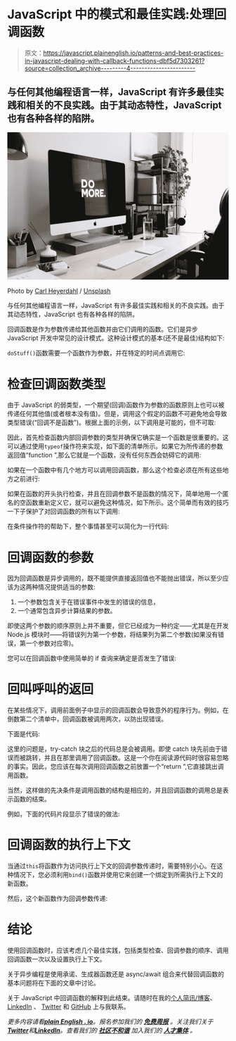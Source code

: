 # JavaScript 中的模式和最佳实践:处理回调函数

> 原文：<https://javascript.plainenglish.io/patterns-and-best-practices-in-javascript-dealing-with-callback-functions-dbf5d7303261?source=collection_archive---------4----------------------->

## 与任何其他编程语言一样，JavaScript 有许多最佳实践和相关的不良实践。由于其动态特性，JavaScript 也有各种各样的陷阱。

![](img/cc13be0fc8a5659ba5e201ef796d6e45.png)

Photo by [Carl Heyerdahl](https://unsplash.com/@carlheyerdahl?utm_source=unsplash&utm_medium=referral&utm_content=creditCopyText) / [Unsplash](https://unsplash.com/s/photos/technology-software-deve?utm_source=unsplash&utm_medium=referral&utm_content=creditCopyText)

与任何其他编程语言一样，JavaScript 有许多最佳实践和相关的不良实践。由于其动态特性，JavaScript 也有各种各样的陷阱。

回调函数是作为参数传递给其他函数并由它们调用的函数。它们是异步 JavaScript 开发中常见的设计模式。这种设计模式的基本(还不是最佳)结构如下:

`doStuff()`函数需要一个函数作为参数，并在特定的时间点调用它:

# 检查回调函数类型

由于 JavaScript 的弱类型，一个期望(回调)函数作为参数的函数原则上也可以被传递任何其他值(或者根本没有值)。但是，调用这个假定的函数不可避免地会导致类型错误(“回调不是函数”)。根据上面的示例，以下调用是可能的，但不可取:

因此，首先检查函数内部回调参数的类型并确保它确实是一个函数是很重要的。这可以通过使用`typeof`操作符来实现，如下面的清单所示。如果它为所传递的参数返回值“function ”,那么它就是一个函数，没有任何东西会妨碍它的调用:

如果在一个函数中有几个地方可以调用回调函数，那么这个检查必须在所有这些地方之前进行:

如果在函数的开头执行检查，并且在回调参数不是函数的情况下，简单地用一个匿名的空函数重新定义它，就可以避免这种情况，如下所示。这个简单而有效的技巧一下子保护了对回调函数的所有以下调用:

在条件操作符的帮助下，整个事情甚至可以简化为一行代码:

# 回调函数的参数

因为回调函数是异步调用的，既不能提供直接返回值也不能抛出错误，所以至少应该为这两种情况提供适当的参数:

1.  一个参数包含关于在错误事件中发生的错误的信息，
2.  一个通常包含异步计算结果的参数。

即使这两个参数的顺序原则上并不重要，但它已经成为一种约定——尤其是在开发 Node.js 模块时——将错误列为第一个参数，将结果列为第二个参数(如果没有错误，第一个参数对应零)。

您可以在回调函数中使用简单的 if 查询来确定是否发生了错误:

# 回叫呼叫的返回

在某些情况下，调用前面例子中显示的回调函数会导致意外的程序行为。例如，在倒数第二个清单中，回调函数被调用两次，以防出现错误。

下面是代码:

这里的问题是，try-catch 块之后的代码总是会被调用。即使 catch 块先前由于错误而被跳转，并且在那里调用了回调函数。这是一个你在阅读源代码时很容易忽略的事实。因此，您应该在每次调用回调函数之前放置一个“return ”,它直接跳出调用函数。

当然，这样做的先决条件是调用函数的结构是相应的，并且回调函数的调用总是表示函数的结束。

例如，下面的代码片段显示了错误的做法:

# 回调函数的执行上下文

当通过`this`将函数作为访问执行上下文的回调参数传递时，需要特别小心。在这种情况下，您必须利用`bind()`函数并使用它来创建一个绑定到所需执行上下文的新函数。

然后，这个新函数作为回调参数传递:

# 结论

使用回调函数时，应该考虑几个最佳实践，包括类型检查、回调参数的顺序、调用回调函数一次以及设置执行上下文。

关于异步编程是使用承诺、生成器函数还是 async/await 组合来代替回调函数的基本问题将在下面的文章中讨论。

关于 JavaScript 中回调函数的解释到此结束。请随时在我的[个人简讯/博客](https://www.paulsblog.dev)、 [LinkedIn](https://www.linkedin.com/in/paulknulst/) 、 [Twitter](https://twitter.com/paulknulst) 和 [GitHub](https://github.com/paulknulst) 上与我联系。

*更多内容请看*[***plain English . io***](https://plainenglish.io/)*。报名参加我们的* [***免费周报***](http://newsletter.plainenglish.io/) *。关注我们关于*[***Twitter***](https://twitter.com/inPlainEngHQ)*和*[***LinkedIn***](https://www.linkedin.com/company/inplainenglish/)*。查看我们的* [***社区不和谐***](https://discord.gg/GtDtUAvyhW) *加入我们的* [***人才集体***](https://inplainenglish.pallet.com/talent/welcome) *。*